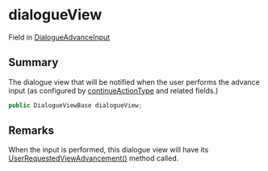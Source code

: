 # dialogueView

Field in [DialogueAdvanceInput](./)

## Summary

The dialogue view that will be notified when the user performs the advance input (as configured by [continueActionType](yarn.unity.dialogueadvanceinput.continueactiontype-2.md) and related fields.)

```csharp
public DialogueViewBase dialogueView;
```

## Remarks

When the input is performed, this dialogue view will have its [UserRequestedViewAdvancement()](../yarn.unity.dialogueviewbase/yarn.unity.dialogueviewbase.userrequestedviewadvancement.md) method called.
